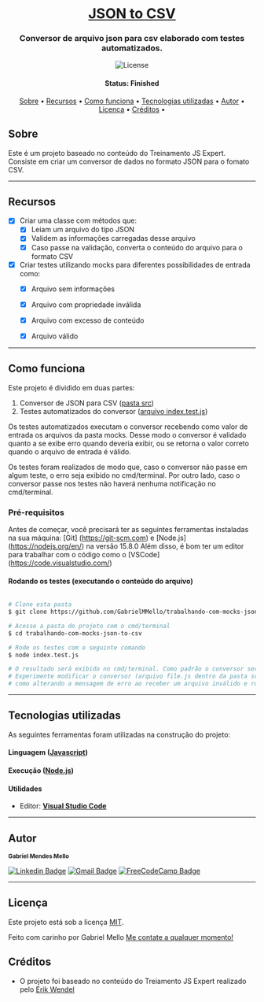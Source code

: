 <h1 align="center">
   <a href="#"> JSON to CSV </a>
</h1>

<h3 align="center">
    Conversor de arquivo json para csv elaborado com testes automatizados.
</h3>

<p align="center">
   <img alt="License" src="https://img.shields.io/badge/license-MIT-brightgreen">
</p>


<h4 align="center"> 
	 Status: Finished
</h4>

<p align="center">
 <a href="#sobre">Sobre</a> •
 <a href="#recursos">Recursos</a> •
 <a href="#como-funciona">Como funciona</a> • 
 <a href="#tecnologias-utilizadas">Tecnologias utilizadas</a> • 
 <a href="#autor">Autor</a> • 
 <a href="#licença">Licença</a> •
 <a href="#créditos">Créditos</a> •
</p>


## Sobre

Este é um projeto baseado no conteúdo do Treinamento JS Expert.
Consiste em criar um conversor de dados no formato JSON para o fomato CSV.

---

## Recursos

- [x] Criar uma classe com métodos que:
   - [x] Leiam um arquivo do tipo JSON
   - [x] Validem as informações carregadas desse arquivo
   - [x] Caso passe na validação, converta o conteúdo do arquivo para o formato CSV
- [x] Criar testes utilizando mocks para diferentes possibilidades de entrada como:
   - [x] Arquivo sem informações
   - [x] Arquivo com propriedade inválida
   - [x] Arquivo com excesso de conteúdo
   - [x] Arquivo válido
   

---

## Como funciona

Este projeto é dividido em duas partes:
1. Conversor de JSON para CSV ([pasta src](https://github.com/GabrielMMello/trabalhando-com-mocks-json-to-csv/tree/main/src))
2. Testes automatizados do conversor ([arquivo index.test.js](https://github.com/GabrielMMello/trabalhando-com-mocks-json-to-csv/blob/main/index.test.js))

Os testes automatizados executam o conversor recebendo como valor de entrada os arquivos da pasta mocks.
Desse modo o conversor é validado quanto a se exibe erro quando deveria exibir, ou se retorna o valor correto quando o arquivo de entrada é válido.

Os testes foram realizados de modo que, caso o conversor não passe em algum teste, o erro seja exibido no cmd/terminal. 
Por outro lado, caso o conversor passe nos testes não haverá nenhuma notificação no cmd/terminal.

### Pré-requisitos

Antes de começar, você precisará ter as seguintes ferramentas instaladas na sua máquina:
[Git] (https://git-scm.com) e [Node.js] (https://nodejs.org/en/) na versão 15.8.0
Além disso, é bom ter um editor para trabalhar com o código como o [VSCode] (https://code.visualstudio.com/)

#### Rodando os testes (executando o conteúdo do arquivo)

```bash

# Clone esta pasta
$ git clone https://github.com/GabrielMMello/trabalhando-com-mocks-json-to-csv.git

# Acesse a pasta do projeto com o cmd/terminal
$ cd trabalhando-com-mocks-json-to-csv

# Rode os testes com o seguinte comando
$ node index.test.js

# O resultado será exibido no cmd/terminal. Como padrão o conversor será baixado passando nos testes. 
# Experimente modificar o conversor (arquivo file.js dentro da pasta src), 
# como alterando a mensagem de erro ao receber um arquivo inválido e rode os testes para ver o erro sendo encontrado.

```

---

## Tecnologias utilizadas

As seguintes ferramentas foram utilizadas na construção do projeto:

#### **Linguagem**  ([Javascript](https://developer.mozilla.org/pt-BR/docs/Web/JavaScript))

#### **Execução**  ([Node.js](https://nodejs.org/en/))

#### **Utilidades**

-   Editor:  **[Visual Studio Code](https://code.visualstudio.com/)**


---

## Autor

<a href="https://www.linkedin.com/in/gabriel-mendes-mello/">
 <sub><b>Gabriel Mendes Mello</b></sub>
 <br />

[![Linkedin Badge](https://img.shields.io/badge/-Gabriel-blue?style=flat-square&logo=Linkedin&logoColor=white&link=https://www.linkedin.com/in/gabriel-mendes-mello/)](https://www.linkedin.com/in/gabriel-mendes-mello/) 
[![Gmail Badge](https://img.shields.io/badge/-gabrielmendesmello@gmail.com-c14438?style=flat-square&logo=Gmail&logoColor=white&link=mailto:gabrielmendesmello@gmail.com)](mailto:gabrielmendesmello@gmail.com)
[![FreeCodeCamp Badge](https://img.shields.io/badge/-Gabriel-black?style=flat-square&logo=freecodecamp&logoColor=white&link=https://www.freecodecamp.org/gabrielmmello)](https://www.freecodecamp.org/gabrielmmello)

---

## Licença

Este projeto está sob a licença [MIT](./LICENSE).

Feito com carinho por Gabriel Mello
[Me contate a qualquer momento!](https://www.linkedin.com/in/gabriel-mendes-mello/)

## Créditos

- O projeto foi baseado no conteúdo do Treiamento JS Expert realizado pelo [Erik Wendel](https://github.com/ErickWendel/)
